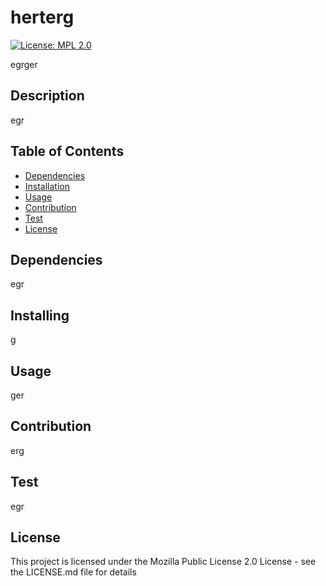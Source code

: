 
  # herterg
  
  [![License: MPL 2.0](https://img.shields.io/badge/License-MPL_2.0-brightgreen.svg)](https://opensource.org/licenses/MPL-2.0)
  
  egrger
  
  ## Description
  
  egr
  
  ## Table of Contents
  
  - [Dependencies](#dependencies)
  - [Installation](#installing)
  - [Usage](#usage)
  - [Contribution](#contribution)
  - [Test](#test)
  - [License](#license)
  
  ## Dependencies
  egr
  
  ## Installing
  g
  
  ## Usage
  ger
  
  ## Contribution 
  erg
  
  ## Test 
  egr
  
  ## License
  
  This project is licensed under the Mozilla Public License 2.0 License - see the LICENSE.md file for details
  